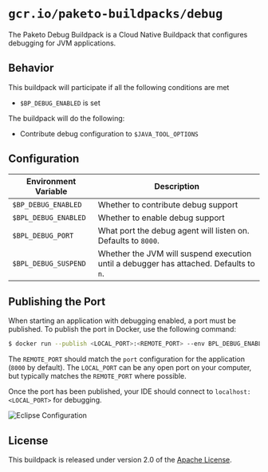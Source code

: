 # `gcr.io/paketo-buildpacks/debug`
The Paketo Debug Buildpack is a Cloud Native Buildpack that configures debugging for JVM applications.

## Behavior
This buildpack will participate if all the following conditions are met

* `$BP_DEBUG_ENABLED` is set

The buildpack will do the following:

* Contribute debug configuration to `$JAVA_TOOL_OPTIONS`

## Configuration
| Environment Variable | Description
| -------------------- | -----------
| `$BP_DEBUG_ENABLED` | Whether to contribute debug support
| `$BPL_DEBUG_ENABLED` | Whether to enable debug support
| `$BPL_DEBUG_PORT` | What port the debug agent will listen on. Defaults to `8000`.
| `$BPL_DEBUG_SUSPEND` | Whether the JVM will suspend execution until a debugger has attached.  Defaults to `n`.


## Publishing the Port
When starting an application with debugging enabled, a port must be published.  To publish the port in Docker, use the following command:

```bash
$ docker run --publish <LOCAL_PORT>:<REMOTE_PORT> --env BPL_DEBUG_ENABLED=true ...
```

The `REMOTE_PORT` should match the `port` configuration for the application (`8000` by default).  The `LOCAL_PORT` can be any open port on your computer, but typically matches the `REMOTE_PORT` where possible.

Once the port has been published, your IDE should connect to `localhost:<LOCAL_PORT>` for debugging.

![Eclipse Configuration](eclipse.png)

## License
This buildpack is released under version 2.0 of the [Apache License][a].

[a]: http://www.apache.org/licenses/LICENSE-2.0
